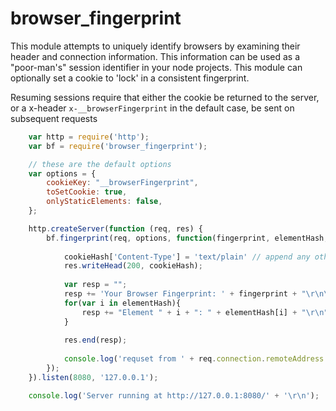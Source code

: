 # browser_fingerprint

This module attempts to uniquely identify browsers by examining their header and connection information.  This information can be used as a "poor-man's" session identifier in your node projects. This module can optionally set a cookie to 'lock' in a consistent fingerprint. 

Resuming sessions require that either the cookie be returned to the server, or a x-header `x-__browserFingerprint` in the default case, be sent on subsequent requests

```javascript
	var http = require('http');
	var bf = require('browser_fingerprint');

	// these are the default options
	var options = {
		cookieKey: "__browserFingerprint",
		toSetCookie: true,
		onlyStaticElements: false,
	};

	http.createServer(function (req, res) {
		bf.fingerprint(req, options, function(fingerprint, elementHash, cookieHash){
			
			cookieHash['Content-Type'] = 'text/plain' // append any other headers you want
			res.writeHead(200, cookieHash);
			
			var resp = "";
			resp += 'Your Browser Fingerprint: ' + fingerprint + "\r\n\r\n";
			for(var i in elementHash){
				resp += "Element " + i + ": " + elementHash[i] + "\r\n";
			}
			
			res.end(resp);
			
			console.log('requset from ' + req.connection.remoteAddress + ', fingerprint -> ' + fingerprint);
		});
	}).listen(8080, '127.0.0.1');

	console.log('Server running at http://127.0.0.1:8080/' + '\r\n');
```
